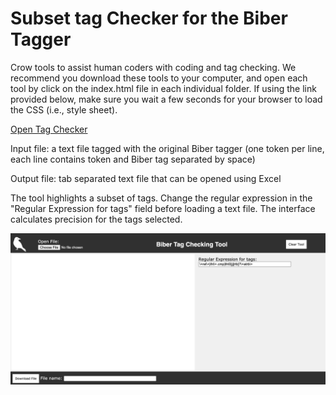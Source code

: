 # Subset tag Checker for the Biber Tagger

Crow tools to assist human coders with coding and tag checking. We recommend you download these tools to your computer, and open each tool by click on the index.html file in each individual folder. If using the link provided below, make sure you wait a few seconds for your browser to load the CSS (i.e., style sheet).

[Open Tag Checker](http://htmlpreview.github.io/?https://github.com/writecrow/coding_tools/blob/master/subset_tag_checker/index.html)

Input file: a text file tagged with the original Biber tagger (one token per line, each line contains token and Biber tag separated by space)

Output file: tab separated text file that can be opened using Excel

The tool highlights a subset of tags. Change the regular expression in the "Regular Expression for tags" field before loading a text file. The interface calculates precision for the tags selected.

![biber tagger subset tag checker](https://github.com/writecrow/coding_tools/blob/master/subset_tag_checker/subset_tag_checker_screenshot.png)
